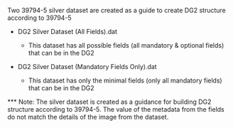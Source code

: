 Two 39794-5 silver dataset are created as a guide to create DG2 structure according to 39794-5
- DG2 Silver Dataset (All Fields).dat
	- This dataset has all possible fields (all mandatory & optional fields) that can be in the DG2
	
- DG2 Silver Dataset (Mandatory Fields Only).dat
	- This dataset has only the minimal fields (only all mandatory fields) that can be in the DG2
	

*** Note:
The silver dataset is created as a guidance for building DG2 structure according to 39794-5. The value of the metadata from the fields do not match the details of the image from the dataset. 
